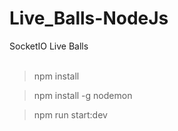 # Live_Balls-NodeJs
SocketIO Live Balls <br/>
<br/>

> npm install

> npm install -g nodemon

> npm run start:dev
